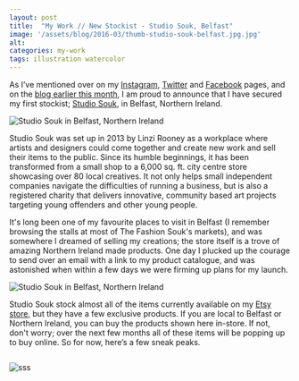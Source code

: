 ```yaml
---
layout: post
title:  "My Work // New Stockist - Studio Souk, Belfast"
image: '/assets/blog/2016-03/thumb-studio-souk-belfast.jpg.jpg'
alt: 
categories: my-work
tags: illustration watercolor
---
```


<!--date:   2016-0?-?? 12:00:00 +0000-->

<p class="intro">As I’ve mentioned over on my <a href="https://www.instagram.com/arosecast/" title="A Rose Cast on Instagram">Instagram</a>, <a href="https://twitter.com/arosecast" title="A Rose Cast on Twitter">Twitter</a> and <a href="https://www.facebook.com/ARoseCast/" title="A Rose Cast on Facebook">Facebook</a> pages, and on the <a href="/month-in-review/2016/03/01/month-in-review.html">blog earlier this month</a>, I am proud to announce that I have secured my first stockist; <a href="http://www.studiosouk.com" title="Visit the Studio Souk Website">Studio Souk</a>, in Belfast, Northern Ireland.</p>

![Studio Souk in Belfast, Northern Ireland](/assets/blog/2016-03/studio-souk-belfast-01.jpg "Studio Souk in Belfast, Northern Ireland")

Studio Souk was set up in 2013 by Linzi Rooney as a workplace where artists and designers could come together and create new work and sell their items to the public. Since its humble beginnings, it has been transformed from a small shop to a 6,000 sq. ft. city centre store showcasing over 80 local creatives. It not only helps small independent companies navigate the difficulties of running a business, but is also a registered charity that delivers innovative, community based art projects targeting young offenders and other young people.

It's long been one of my favourite places to visit in Belfast (I remember browsing the stalls at most of The Fashion Souk's markets), and was somewhere I dreamed of selling my creations; the store itself is a trove of amazing Northern Ireland made products. One day I plucked up the courage to send over an email with a link to my product catalogue, and was astonished when within a few days we were firming up plans for my launch.

![Studio Souk in Belfast, Northern Ireland](/assets/blog/2016-03/studio-souk-belfast-02.jpg "Studio Souk in Belfast, Northern Ireland")

Studio Souk stock almost all of the items currently available on my [Etsy store](https://www.etsy.com/shop/arosecast), but they have a few exclusive products. If you are local to Belfast or Northern Ireland, you can buy the products shown here in-store. If not, don't worry; over the next few months all of these items will be popping up to buy online. So for now, here’s a few sneak peaks.

<div class="row">
	<div class="col-md-6">
		<img src="/assets/blog/2016-03/happiness-is-a-warm-puppy-quote-woden-brooch.jpg" alt="" title="">
	</div>
	<div class="col-md-6">
		<img src="/assets/blog/2016-03/wooden-brooch-books-cats-life-is-good06.jpg" alt="" title="Cats. Books. Life is Good - Watercolour Illustration on a Wooden Brooch of a Blue Tabby Reading a Book by Karen Murray of A Rose Cast">
	</div>
</div>

![sss](/assets/blog/2016-03/rose-gold-wooden-pendant-necklaces.jpg "ss")

<div class="row">
	<div class="col-md-6">
		<img src="/assets/blog/2016-03/clio-rose-gold-wooden-necklace.jpg" alt="" title="">
	</div>
	<div class="col-md-6">
		<img src="/assets/blog/2016-03/minerva-glasses-rose-gold-wooden-necklace.jpg" alt="" title="">
	</div>
</div>

<!--<div class="row">
	<div class="col-md-6">
		<img src="/assets/blog/2016-03/studio-souk-belfast-03.jpg" alt="A Rose Cast A4 and A6 Art Prints and Greeting Cards / Stationery on Display at Studio Souk in Belfast, Northern Ireland" title="A Rose Cast A4 and A6 Art Prints and Greeting Cards / Stationery on Display at Studio Souk in Belfast, Northern Ireland">
	</div>
	<div class="col-md-6">
		<img src="/assets/blog/2016-03/studio-souk-belfast-04.jpg" alt="A Rose Cast Rose Gold and Wooden Pendant Necklaces and Wooden Brooches on Display at Studio Souk in Belfast, Northern Ireland" title="A Rose Cast Rose Gold and Wooden Pendant Necklaces and Wooden Brooches on Display at Studio Souk in Belfast, Northern Ireland">
	</div>
</div>

![A Rose Cast Jewellery, Art Prints and Greeting Cards / Stationery on Display at Studio Souk in Belfast, Northern Ireland" title="A Rose Cast Rose Gold and Wooden Pendant Necklaces and Wooden Brooches on Display at Studio Souk in Belfast, Northern Ireland](/assets/blog/2016-03/studio-souk-belfast-05.jpg "A Rose Cast Jewellery, Art Prints and Greeting Cards / Stationery on Display at Studio Souk in Belfast, Northern Ireland" title="A Rose Cast Rose Gold and Wooden Pendant Necklaces and Wooden Brooches on Display at Studio Souk in Belfast, Northern Ireland")-->